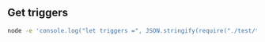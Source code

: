 ## Get triggers
```bash
node -e 'console.log("let triggers =", JSON.stringify(require("./test/triggers")))+";"'
```